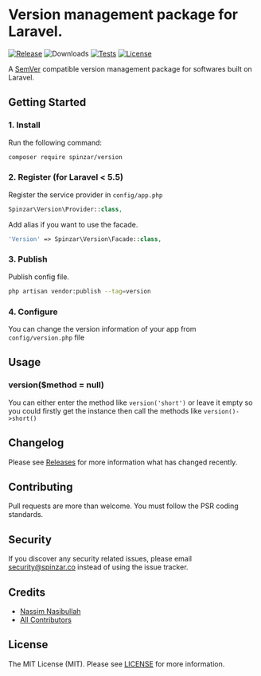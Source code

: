 # Version management package for Laravel.
[![Release](https://img.shields.io/github/v/release/spinzar/version?label=release)](https://github.com/spinzar/version/releases)
![Downloads](https://img.shields.io/github/downloads/spinzar/version/total?label=downloads)
[![Tests](https://img.shields.io/github/workflow/status/spinzar/version/Tests?label=tests)](https://github.com/spinzar/version/actions)
[![License](https://img.shields.io/github/license/spinzar/version?label=license)](LICENSE.txt)



A [SemVer](http://semver.org) compatible version management package for softwares built on Laravel.

## Getting Started

### 1. Install

Run the following command:

```bash
composer require spinzar/version
```

### 2. Register (for Laravel < 5.5)

Register the service provider in `config/app.php`

```php
Spinzar\Version\Provider::class,
```

Add alias if you want to use the facade.

```php
'Version' => Spinzar\Version\Facade::class,
```

### 3. Publish

Publish config file.

```bash
php artisan vendor:publish --tag=version
```


### 4. Configure

You can change the version information of your app from `config/version.php` file

## Usage

### version($method = null)

You can either enter the method like `version('short')` or leave it empty so you could firstly get the instance then call the methods like `version()->short()`

## Changelog

Please see [Releases](../../releases) for more information what has changed recently.

## Contributing

Pull requests are more than welcome. You must follow the PSR coding standards.

## Security

If you discover any security related issues, please email security@spinzar.co instead of using the issue tracker.

## Credits

- [Nassim Nasibullah](https://github.com/spinzar)
- [All Contributors](../../contributors)

## License

The MIT License (MIT). Please see [LICENSE](LICENSE.md) for more information.